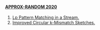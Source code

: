 #### [APPROX-RANDOM 2020](https://dblp.org/db/conf/approx/approx2020.html)
  1. [Lp Pattern Matching in a Stream.](https://doi.org/10.4230/LIPIcs.APPROX/RANDOM.2020.35)  
  2. [Improved Circular k-Mismatch Sketches.](https://doi.org/10.4230/LIPIcs.APPROX/RANDOM.2020.46)  
  